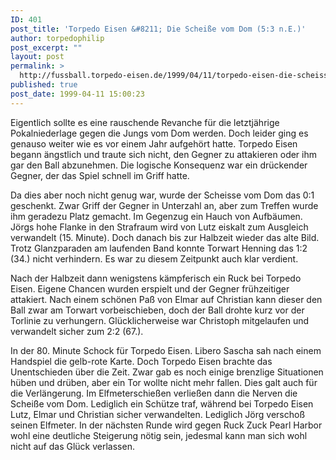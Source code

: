 ```yaml
---
ID: 401
post_title: 'Torpedo Eisen &#8211; Die Scheiße vom Dom (5:3 n.E.)'
author: torpedophilip
post_excerpt: ""
layout: post
permalink: >
  http://fussball.torpedo-eisen.de/1999/04/11/torpedo-eisen-die-scheisse-vom-dom-22-53-n-e/
published: true
post_date: 1999-04-11 15:00:23
---
```

Eigentlich sollte es eine rauschende Revanche für die letztjährige Pokalniederlage gegen die Jungs vom Dom werden. Doch leider ging es genauso weiter wie es vor einem Jahr aufgehört hatte. Torpedo Eisen begann ängstlich und traute sich nicht, den Gegner zu attakieren oder ihm gar den Ball abzunehmen. Die logische Konsequenz war ein drückender Gegner, der das Spiel schnell im Griff hatte.

Da dies aber noch nicht genug war, wurde der Scheisse vom Dom das 0:1 geschenkt. Zwar Griff der Gegner in Unterzahl an, aber zum Treffen wurde ihm geradezu Platz gemacht. Im Gegenzug ein Hauch von Aufbäumen. Jörgs hohe Flanke in den Strafraum wird von Lutz eiskalt zum Ausgleich verwandelt (15. Minute). Doch danach bis zur Halbzeit wieder das alte Bild. Trotz Glanzparaden am laufenden Band konnte Torwart Henning das 1:2 (34.) nicht verhindern. Es war zu diesem Zeitpunkt auch klar verdient.

Nach der Halbzeit dann wenigstens kämpferisch ein Ruck bei Torpedo Eisen. Eigene Chancen wurden erspielt und der Gegner frühzeitiger attakiert. Nach einem schönen Paß von Elmar auf Christian kann dieser den Ball zwar am Torwart vorbeischieben, doch der Ball drohte kurz vor der Torlinie zu verhungern. Glücklicherweise war Christoph mitgelaufen und verwandelt sicher zum 2:2 (67.).

In der 80. Minute Schock für Torpedo Eisen. Libero Sascha sah nach einem Handspiel die gelb-rote Karte. Doch Torpedo Eisen brachte das Unentschieden über die Zeit. Zwar gab es noch einige brenzlige Situationen hüben und drüben, aber ein Tor wollte nicht mehr fallen. Dies galt auch für die Verlängerung. Im Elfmeterschießen verließen dann die Nerven die Scheiße vom Dom. Lediglich ein Schütze traf, während bei Torpedo Eisen Lutz, Elmar und Christian sicher verwandelten. Lediglich Jörg verschoß seinen Elfmeter. In der nächsten Runde wird gegen Ruck Zuck Pearl Harbor wohl eine deutliche Steigerung nötig sein, jedesmal kann man sich wohl nicht auf das Glück verlassen.